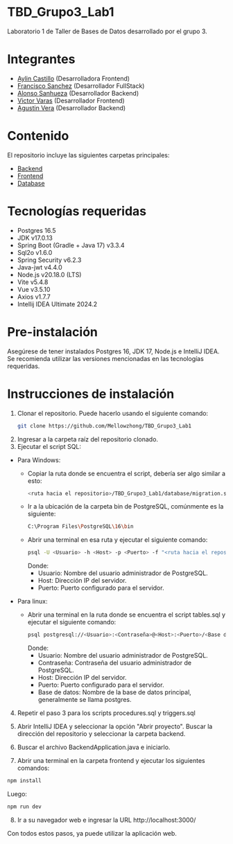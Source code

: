 # TBD_Grupo3_Lab1

Laboratorio 1 de Taller de Bases de Datos desarrollado por el grupo 3.

# Integrantes
* [Aylin Castillo](https://github.com/cvstleee) (Desarrolladora Frontend)
* [Francisco Sanchez](https://github.com/Mellowzhong) (Desarrollador FullStack)
* [Alonso Sanhueza](https://github.com/AalSaa) (Desarrollador Backend)
* [Victor Varas](https://github.com/victorvaras) (Desarrollador Frontend)
* [Agustin Vera](https://github.com/Agustin-Vera) (Desarrollador Backend)

# Contenido
El repositorio incluye las siguientes carpetas principales:
* [Backend](https://github.com/Mellowzhong/TBD_Grupo3_Lab1/tree/main/backend)
* [Frontend](https://github.com/Mellowzhong/TBD_Grupo3_Lab1/tree/main/frontend)
* [Database](https://github.com/Mellowzhong/TBD_Grupo3_Lab1/tree/main/database)

# Tecnologías requeridas
* Postgres 16.5
* JDK v17.0.13
* Spring Boot (Gradle + Java 17) v3.3.4
* Sql2o v1.6.0
* Spring Security v6.2.3
* Java-jwt v4.4.0
* Node.js v20.18.0 (LTS)
* Vite v5.4.8
* Vue v3.5.10
* Axios v1.7.7
* Intellij IDEA Ultimate 2024.2

# Pre-instalación
Asegúrese de tener instalados Postgres 16, JDK 17, Node.js e IntelliJ IDEA. Se recomienda utilizar las versiones mencionadas en las tecnologías requeridas.

# Instrucciones de instalación
1. Clonar el repositorio. Puede hacerlo usando el siguiente comando:
   ```sh
   git clone https://github.com/Mellowzhong/TBD_Grupo3_Lab1
   ```
2. Ingresar a la carpeta raíz del repositorio clonado.
3. Ejecutar el script SQL:
  * Para Windows:
    - Copiar la ruta donde se encuentra el script, debería ser algo similar a esto:
      ```sh
      <ruta hacia el repositorio>/TBD_Grupo3_Lab1/database/migration.sql
      ```
    - Ir a la ubicación de la carpeta bin de PostgreSQL, comúnmente es la siguiente:
      ```sh
      C:\Program Files\PostgreSQL\16\bin
      ```
    - Abrir una terminal en esa ruta y ejecutar el siguiente comando:
      ```sh
      psql -U <Usuario> -h <Host> -p <Puerto> -f "<ruta hacia el repositorio>/TBD_Grupo3_Lab1/database/migration.sql"
      ```
      Donde:
        - Usuario: Nombre del usuario administrador de PostgreSQL.
        - Host: Dirección IP del servidor.
        - Puerto: Puerto configurado para el servidor.
  
  * Para linux:
    - Abrir una terminal en la ruta donde se encuentra el script tables.sql y ejecutar el siguiente comando:
      ```sh
      psql postgresql://<Usuario>:<Contraseña>@<Host>:<Puerto>/<Base de datos> -f "migration.sql"
      ```
      Donde:
        - Usuario: Nombre del usuario administrador de PostgreSQL.
        - Contraseña: Contraseña del usuario administrador de PostgreSQL.
        - Host: Dirección IP del servidor.
        - Puerto: Puerto configurado para el servidor.
        - Base de datos: Nombre de la base de datos principal, generalmente se llama postgres.
4. Repetir el paso 3 para los scripts procedures.sql y triggers.sql
          
5. Abrir IntelliJ IDEA y seleccionar la opción "Abrir proyecto". Buscar la dirección del repositorio y seleccionar la carpeta backend.
6. Buscar el archivo BackendApplication.java e iniciarlo.
7. Abrir una terminal en la carpeta frontend y ejecutar los siguientes comandos:
  ```sh
  npm install
  ```
  Luego:
  ```sh
  npm run dev
  ```
8. Ir a su navegador web e ingresar la URL http://localhost:3000/
   
Con todos estos pasos, ya puede utilizar la aplicación web.
